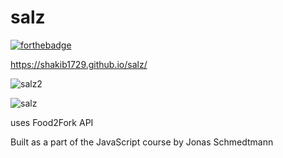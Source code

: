# salz
[![forthebadge](https://forthebadge.com/images/badges/made-with-javascript.svg)](https://shakib1729.github.io/salz/)

https://shakib1729.github.io/salz/

![salz2](https://user-images.githubusercontent.com/39847281/42642403-70abe560-8614-11e8-97b3-cb417ed45ff7.JPG)

![salz](https://user-images.githubusercontent.com/39847281/43388267-504ed142-9406-11e8-9042-2d803a237972.JPG)

uses Food2Fork API

Built as a part of the JavaScript course by Jonas Schmedtmann
